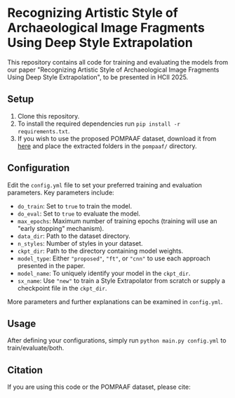 # Recognizing Artistic Style of Archaeological Image Fragments Using Deep Style Extrapolation

This repository contains all code for training and evaluating the models from our paper "Recognizing Artistic Style of Archaeological Image Fragments Using Deep Style Extrapolation", to be presented in HCII 2025.

## Setup
1. Clone this repository.
2. To install the required dependencies run ```pip install -r requirements.txt```.
3. If you wish to use the proposed POMPAAF dataset, download it from [here](https://bgu365.sharepoint.com/:f:/s/ICVL/ElyJxN--aONDsd83cVwu4FABsPQqGKrV_3HYb480omJHHA?e=sna8Bh) and place the extracted folders in the `pompaaf/` directory.

## Configuration
Edit the `config.yml` file to set your preferred training and evaluation parameters. Key parameters include:
- `do_train`: Set to `true` to train the model.
- `do_eval`: Set to `true` to evaluate the model.
- `max_epochs`: Maximum number of training epochs (training will use an "early stopping" mechanism).
- `data_dir`: Path to the dataset directory.
- `n_styles`: Number of styles in your dataset.
- `ckpt_dir`: Path to the directory containing model weights.
- `model_type`: Either `"proposed"`, `"ft"`, or `"cnn"` to use each approach presented in the paper.
- `model_name`: To uniquely identify your model in the `ckpt_dir`.
- `sx_name`: Use `"new"` to train a Style Extrapolator from scratch or supply a checkpoint file in the `ckpt_dir`.

More parameters and further explanations can be examined in `config.yml`.

## Usage
After defining your configurations, simply run ```python main.py config.yml``` to train/evaluate/both.

## Citation
If you are using this code or the POMPAAF dataset, please cite:

